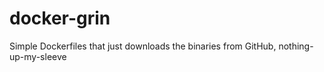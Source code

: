 # docker-grin
Simple Dockerfiles that just downloads the binaries from GitHub, nothing-up-my-sleeve
